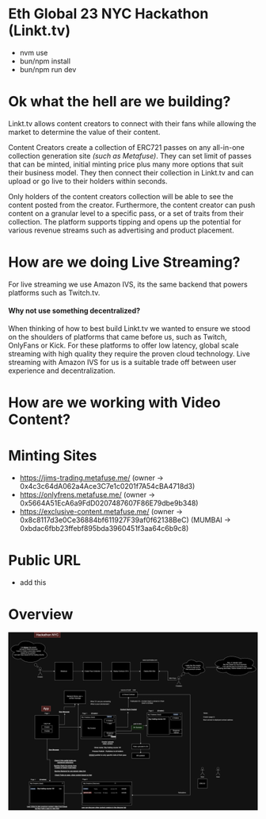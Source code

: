 # Eth Global 23 NYC Hackathon (Linkt.tv)

- nvm use
- bun/npm install
- bun/npm run dev

# Ok what the hell are we building?

Linkt.tv allows content creators to connect with their fans while allowing the market to determine the value of their content.

Content Creators create a collection of ERC721 passes on any all-in-one collection generation site _(such as Metafuse)_. They can set limit of passes that can be minted, initial minting price plus many more options that suit their business model. They then connect their collection in Linkt.tv and can upload or go live to their holders within seconds.

Only holders of the content creators collection will be able to see the content posted from the creator. Furthermore, the content creator can push content on a granular level to a specific pass, or a set of traits from their collection. The platform supports tipping and opens up the potential for various revenue streams such as advertising and product placement.

# How are we doing Live Streaming?

For live streaming we use Amazon IVS, its the same backend that powers platforms such as Twitch.tv.

#### Why not use something decentralized?

When thinking of how to best build Linkt.tv we wanted to ensure we stood on the shoulders of platforms that came before us, such as Twitch, OnlyFans or Kick. For these platforms to offer low latency, global scale streaming with high quality they require the proven cloud technology. Live streaming with Amazon IVS for us is a suitable trade off between user experience and decentralization.

# How are we working with Video Content?

# Minting Sites

- https://jims-trading.metafuse.me/ (owner -> 0x4c3c64dA062a4Ace3C7e1c0201f7A54cBA4718d3)
- https://onlyfrens.metafuse.me/ (owner -> 0x5664A51EcA6a9FdD0207487607F86E79dbe9b348)
- https://exclusive-content.metafuse.me/ (owner -> 0x8c8117d3e0Ce36884bf611927F39af0f62138BeC) (MUMBAI -> 0xbdac6fbb23ffebf895bda3960451f3aa64c6b9c8)

# Public URL

- add this

# Overview

![overview](/images/idea.png)
